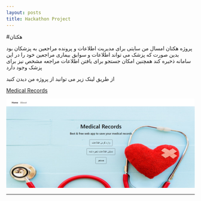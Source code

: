 ```yaml
---
layout: posts
title: Hackathon Project
---
```

#هکتان

پروژه هکتان امسال من سایتی برای مدیریت اطلاعات و پرونده مراجعین به پزشکان بود بدین صورت که پزشک می تواند اطلاعات و سوابق بیماری مراجعین خود را در این سامانه ذخیره کند همچنین امکان جستجو برای یافتن اطلاعات مراجعه مشخص نیز برای پزشک وجود دارد

از طریق لینک زیر می توانید از پروژه من دیدن کنید

[Medical Records](http://99522149.pythonanywhere.com/home/)

![alt text](../assets/images/Untitled.png)

---
